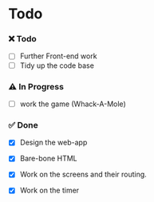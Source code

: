 # Todo

### :x: Todo 

- [ ] Further Front-end work
- [ ] Tidy up the code base

### :warning: In Progress 

- [ ] work the game (Whack-A-Mole) 

### :white_check_mark: Done 

- [x] Design the web-app 
- [x] Bare-bone HTML
- [x] Work on the screens and their routing.
- [x] Work on the timer


